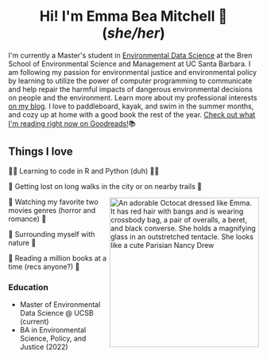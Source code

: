 <h1 align="center">Hi! I'm Emma Bea Mitchell 🐝 (<em>she/her</em>)</h1>

I'm currently a Master's student in [Environmental Data Science](https://bren.ucsb.edu/masters-programs/master-environmental-data-science/academics-meds-program) at the Bren School of Environmental Science and Management at UC Santa Barbara. I am following my passion for environmental justice and environmental policy by learning to utilize the power of computer programming to communicate and help repair the harmful impacts of dangerous environmental decisions on people and the environment. Learn more about my professional interests [on my blog](emmabeamitchell.github.io). I love to paddleboard, kayak, and swim in the summer months, and cozy up at home with a good book the rest of the year. [Check out what I'm reading right now on Goodreads!](https://www.goodreads.com/user/show/21705329-emma-mitchell)📚

## Things I love 

👩‍💻 Learning to code in R and Python (duh) 👩‍💻

🌲 Getting lost on long walks in the city or on nearby trails 🌲

<img align='right' src='https://github.com/user-attachments/assets/e0a8e300-f185-4c38-8f9f-fa7907d6c68e' width='300' alt="An adorable Octocat dressed like Emma. It has red hair with bangs and is wearing crossbody bag, a pair of overalls, a beret, and black converse. She holds a magnifying glass in an outstretched tentacle. She looks like a cute Parisian Nancy Drew">

🧟 Watching my favorite two movies genres (horror and romance) 💌

🌸 Surrounding myself with nature 🌸

📖 Reading a million books at a time (recs anyone?) 📖


### Education

- Master of Environmental Data Science @ UCSB (current)
- BA in Environmental Science, Policy, and Justice (2022)



<!--
**emmabeamitchell/emmabeamitchell** is a ✨ _special_ ✨ repository because its `README.md` (this file) appears on your GitHub profile.
-->
